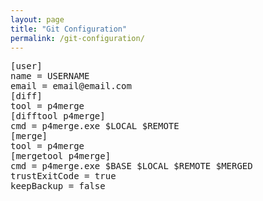 ```yaml
---
layout: page
title: "Git Configuration"
permalink: /git-configuration/
---
```

<!-- wp:preformatted -->
<pre class="wp-block-preformatted">[user]<br>name = USERNAME<br>email = email@email.com<br>[diff]<br>tool = p4merge<br>[difftool p4merge]<br>cmd = p4merge.exe $LOCAL $REMOTE<br>[merge]<br>tool = p4merge<br>[mergetool p4merge]<br>cmd = p4merge.exe $BASE $LOCAL $REMOTE $MERGED<br>trustExitCode = true<br>keepBackup = false </pre>
<!-- /wp:preformatted -->
